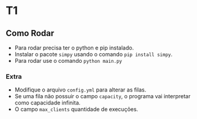 # T1

## Como Rodar
- Para rodar precisa ter o python e pip instalado.
- Instalar o pacote `simpy` usando o comando `pip install simpy`.
- Para rodar use o comando `python main.py`

### Extra

- Modifique o arquivo `config.yml` para alterar as filas. 
- Se uma fila não possuir o campo `capacity`, o programa vai interpretar como capacidade infinita.
- O campo `max_clients` quantidade de execuções.